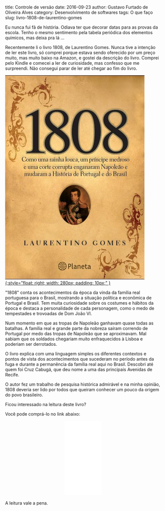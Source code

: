 title: Controle de versão
date: 2016-09-23
author: Gustavo Furtado de Oliveira Alves
category: Desenvolvimento de softwares
tags: O que faço
slug: livro-1808-de-laurentino-gomes

Eu nunca fui fã de história. Odiava ter que decorar datas para as provas
da escola. Tenho o mesmo sentimento pela tabela periódica dos elementos
químicos, mas deixa pra lá ...

Recentemente li o livro 1808, de Laurentino Gomes. Nunca tive a intenção
de ler este livro, só comprei porque estava sendo oferecido por um preço
muito, mas muito baixo na Amazon, e gostei da descrição do livro.
Comprei pelo Kindle e comecei a ler de curiosidade, mas confesso que me
surpreendi. Não consegui parar de ler até chegar ao fim do livro.

[![Promessa](/images/posts/1808_di_Laurentino_Gomes.jpg){:style="float: right; width: 280px; padding: 10px;" }](https://www.amazon.com.br/gp/product/8525057517/ref=as_li_tl?ie=UTF8&camp=1789&creative=9325&creativeASIN=8525057517&linkCode=as2&tag=gustafurta-20&linkId=ZL4IHPQGSYBHO4JW)

"1808" conta os acontecimentos da época da vinda da família real
portuguesa para o Brasil, mostrando a situação política e econômica de
Portugal e Brasil. Tem muita curiosidade sobre os costumes e hábitos da
época e destaca a personalidade de cada personagem, como o medo de
tempestades e trovoadas de Dom João VI.

Num momento em que as tropas de Napoleão ganhavam quase todas as batalhas.
A família real e grande parte da nobreza saíram correndo de Portugal por medo
das tropas de Napoleão que se aproximavam. Mal sabiam que os soldados chegariam
muito enfraquecidos à Lisboa e poderiam ser derrotados.

O livro explica com uma linguagem simples os diferentes contextos e pontos de vista
dos acontecimentos que sucederam no período antes da fuga e durante a permanência
da família real aqui no Brasil.
Descobri até quem foi Cruz Cabugá, que deu nome a uma das principais Avenidas de Recife.

O autor fez um trabalho de pesquisa histórica admirável e na minha opinião,
1808 deveria ser lido por todos que queiram conhecer um pouco da origem do
povo brasileiro.

Ficou interessado na leitura deste livro?

Você pode comprá-lo no link abaixo:

<center>
<iframe style="width:120px;height:240px;" marginwidth="0" marginheight="0" scrolling="no" frameborder="0" src="//ws-na.amazon-adsystem.com/widgets/q?ServiceVersion=20070822&OneJS=1&Operation=GetAdHtml&MarketPlace=BR&source=ac&ref=tf_til&ad_type=product_link&tracking_id=gustafurta-20&marketplace=amazon&region=BR&placement=8525057517&asins=8525057517&linkId=ZAHE3JTN23JB5KKX&show_border=true&link_opens_in_new_window=true">
</iframe>
</center>

A leitura vale a pena.
